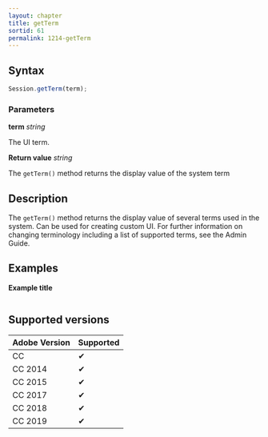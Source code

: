```yaml
---
layout: chapter
title: getTerm
sortid: 61
permalink: 1214-getTerm
---
```

## Syntax

```javascript
Session.getTerm(term);
```

### Parameters

**term** *string* 

The UI term.

**Return value** *string*

The `getTerm()` method returns the display value of the system term

## Description

The `getTerm()` method returns the display value of several terms used in the system. Can be used for creating custom UI. For further information on changing terminology including a list of supported terms, see the Admin Guide.


## Examples

**Example title**

```javascript

```

## Supported versions

| Adobe Version | Supported |
|---------------|---------|
| CC            | ✔       |
| CC 2014       | ✔       |
| CC 2015       | ✔       |
| CC 2017       | ✔       |
| CC 2018       | ✔       |
| CC 2019       | ✔       |